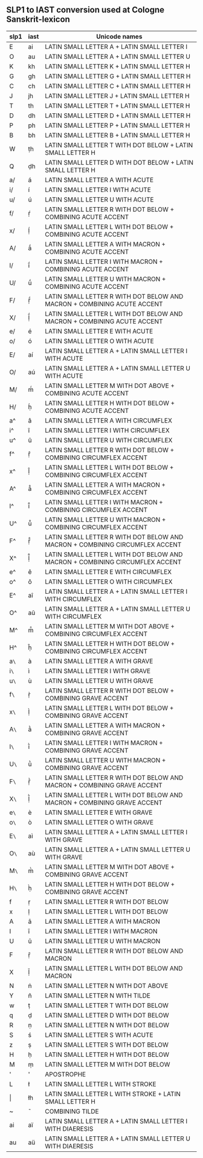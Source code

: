 
## SLP1 to IAST conversion used at Cologne Sanskrit-lexicon

|slp1|iast|Unicode names|
|--- |---|----|
|E|ai|LATIN SMALL LETTER A + LATIN SMALL LETTER I|
|O|au|LATIN SMALL LETTER A + LATIN SMALL LETTER U|
|K|kh|LATIN SMALL LETTER K + LATIN SMALL LETTER H|
|G|gh|LATIN SMALL LETTER G + LATIN SMALL LETTER H|
|C|ch|LATIN SMALL LETTER C + LATIN SMALL LETTER H|
|J|jh|LATIN SMALL LETTER J + LATIN SMALL LETTER H|
|T|th|LATIN SMALL LETTER T + LATIN SMALL LETTER H|
|D|dh|LATIN SMALL LETTER D + LATIN SMALL LETTER H|
|P|ph|LATIN SMALL LETTER P + LATIN SMALL LETTER H|
|B|bh|LATIN SMALL LETTER B + LATIN SMALL LETTER H|
|W|ṭh|LATIN SMALL LETTER T WITH DOT BELOW + LATIN SMALL LETTER H|
|Q|ḍh|LATIN SMALL LETTER D WITH DOT BELOW + LATIN SMALL LETTER H|
|a/|á|LATIN SMALL LETTER A WITH ACUTE|
|i/|í|LATIN SMALL LETTER I WITH ACUTE|
|u/|ú|LATIN SMALL LETTER U WITH ACUTE|
|f/|ṛ́|LATIN SMALL LETTER R WITH DOT BELOW + COMBINING ACUTE ACCENT|
|x/|ḷ́|LATIN SMALL LETTER L WITH DOT BELOW + COMBINING ACUTE ACCENT|
|A/|ā́|LATIN SMALL LETTER A WITH MACRON + COMBINING ACUTE ACCENT|
|I/|ī́|LATIN SMALL LETTER I WITH MACRON + COMBINING ACUTE ACCENT|
|U/|ū́|LATIN SMALL LETTER U WITH MACRON + COMBINING ACUTE ACCENT|
|F/|ṝ́|LATIN SMALL LETTER R WITH DOT BELOW AND MACRON + COMBINING ACUTE ACCENT|
|X/|ḹ́|LATIN SMALL LETTER L WITH DOT BELOW AND MACRON + COMBINING ACUTE ACCENT|
|e/|é|LATIN SMALL LETTER E WITH ACUTE|
|o/|ó|LATIN SMALL LETTER O WITH ACUTE|
|E/|aí|LATIN SMALL LETTER A + LATIN SMALL LETTER I WITH ACUTE|
|O/|aú|LATIN SMALL LETTER A + LATIN SMALL LETTER U WITH ACUTE|
|M/|ṁ́|LATIN SMALL LETTER M WITH DOT ABOVE + COMBINING ACUTE ACCENT|
|H/|ḥ́|LATIN SMALL LETTER H WITH DOT BELOW + COMBINING ACUTE ACCENT|
|a^|â|LATIN SMALL LETTER A WITH CIRCUMFLEX|
|i^|î|LATIN SMALL LETTER I WITH CIRCUMFLEX|
|u^|û|LATIN SMALL LETTER U WITH CIRCUMFLEX|
|f^|ṛ̂|LATIN SMALL LETTER R WITH DOT BELOW + COMBINING CIRCUMFLEX ACCENT|
|x^|ḷ̂|LATIN SMALL LETTER L WITH DOT BELOW + COMBINING CIRCUMFLEX ACCENT|
|A^|ā̂|LATIN SMALL LETTER A WITH MACRON + COMBINING CIRCUMFLEX ACCENT|
|I^|ī̂|LATIN SMALL LETTER I WITH MACRON + COMBINING CIRCUMFLEX ACCENT|
|U^|ū̂|LATIN SMALL LETTER U WITH MACRON + COMBINING CIRCUMFLEX ACCENT|
|F^|ṝ̂|LATIN SMALL LETTER R WITH DOT BELOW AND MACRON + COMBINING CIRCUMFLEX ACCENT|
|X^|ḹ̂|LATIN SMALL LETTER L WITH DOT BELOW AND MACRON + COMBINING CIRCUMFLEX ACCENT|
|e^|ê|LATIN SMALL LETTER E WITH CIRCUMFLEX|
|o^|ô|LATIN SMALL LETTER O WITH CIRCUMFLEX|
|E^|aî|LATIN SMALL LETTER A + LATIN SMALL LETTER I WITH CIRCUMFLEX|
|O^|aû|LATIN SMALL LETTER A + LATIN SMALL LETTER U WITH CIRCUMFLEX|
|M^|ṁ̂|LATIN SMALL LETTER M WITH DOT ABOVE + COMBINING CIRCUMFLEX ACCENT|
|H^|ḥ̂|LATIN SMALL LETTER H WITH DOT BELOW + COMBINING CIRCUMFLEX ACCENT|
|a<code>\\</code>|à|LATIN SMALL LETTER A WITH GRAVE|
|i<code>\\</code>|ì|LATIN SMALL LETTER I WITH GRAVE|
|u<code>\\</code>|ù|LATIN SMALL LETTER U WITH GRAVE|
|f<code>\\</code>|ṛ̀|LATIN SMALL LETTER R WITH DOT BELOW + COMBINING GRAVE ACCENT|
|x<code>\\</code>|ḷ̀|LATIN SMALL LETTER L WITH DOT BELOW + COMBINING GRAVE ACCENT|
|A<code>\\</code>|ā̀|LATIN SMALL LETTER A WITH MACRON + COMBINING GRAVE ACCENT|
|I<code>\\</code>|ī̀|LATIN SMALL LETTER I WITH MACRON + COMBINING GRAVE ACCENT|
|U<code>\\</code>|ū̀|LATIN SMALL LETTER U WITH MACRON + COMBINING GRAVE ACCENT|
|F<code>\\</code>|ṝ̀|LATIN SMALL LETTER R WITH DOT BELOW AND MACRON + COMBINING GRAVE ACCENT|
|X<code>\\</code>|ḹ̀|LATIN SMALL LETTER L WITH DOT BELOW AND MACRON + COMBINING GRAVE ACCENT|
|e<code>\\</code>|è|LATIN SMALL LETTER E WITH GRAVE|
|o<code>\\</code>|ò|LATIN SMALL LETTER O WITH GRAVE|
|E<code>\\</code>|aì|LATIN SMALL LETTER A + LATIN SMALL LETTER I WITH GRAVE|
|O<code>\\</code>|aù|LATIN SMALL LETTER A + LATIN SMALL LETTER U WITH GRAVE|
|M<code>\\</code>|ṁ̀|LATIN SMALL LETTER M WITH DOT ABOVE + COMBINING GRAVE ACCENT|
|H<code>\\</code>|ḥ̀|LATIN SMALL LETTER H WITH DOT BELOW + COMBINING GRAVE ACCENT|
|f|ṛ|LATIN SMALL LETTER R WITH DOT BELOW|
|x|ḷ|LATIN SMALL LETTER L WITH DOT BELOW|
|A|ā|LATIN SMALL LETTER A WITH MACRON|
|I|ī|LATIN SMALL LETTER I WITH MACRON|
|U|ū|LATIN SMALL LETTER U WITH MACRON|
|F|ṝ|LATIN SMALL LETTER R WITH DOT BELOW AND MACRON|
|X|ḹ|LATIN SMALL LETTER L WITH DOT BELOW AND MACRON|
|N|ṅ|LATIN SMALL LETTER N WITH DOT ABOVE|
|Y|ñ|LATIN SMALL LETTER N WITH TILDE|
|w|ṭ|LATIN SMALL LETTER T WITH DOT BELOW|
|q|ḍ|LATIN SMALL LETTER D WITH DOT BELOW|
|R|ṇ|LATIN SMALL LETTER N WITH DOT BELOW|
|S|ś|LATIN SMALL LETTER S WITH ACUTE|
|z|ṣ|LATIN SMALL LETTER S WITH DOT BELOW|
|H|ḥ|LATIN SMALL LETTER H WITH DOT BELOW|
|M|ṃ|LATIN SMALL LETTER M WITH DOT BELOW|
|'|'|APOSTROPHE|
|L|ł|LATIN SMALL LETTER L WITH STROKE|
|\||łh|LATIN SMALL LETTER L WITH STROKE + LATIN SMALL LETTER H|
|~|̃|COMBINING TILDE|
|ai|aï|LATIN SMALL LETTER A + LATIN SMALL LETTER I WITH DIAERESIS|
|au|aü|LATIN SMALL LETTER A + LATIN SMALL LETTER U WITH DIAERESIS|

